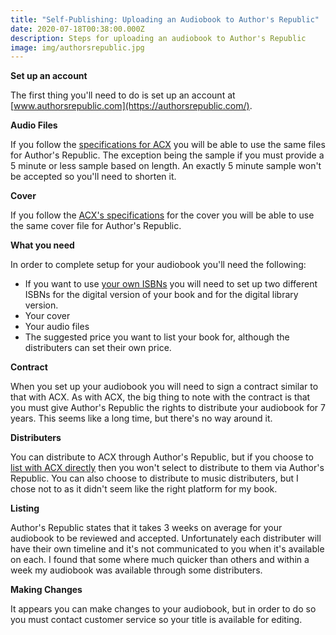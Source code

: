 ```yaml
---
title: "Self-Publishing: Uploading an Audiobook to Author's Republic"
date: 2020-07-18T00:38:00.000Z
description: Steps for uploading an audiobook to Author's Republic
image: img/authorsrepublic.jpg
---
```

**Set up an account**

The first thing you'll need to do is set up an account at [www.authorsrepublic.com](https://authorsrepublic.com/).

**Audio Files**

If you follow the [specifications for ACX](https://www.acx.com/help/acx-audio-submission-requirements/201456300) you will be able to use the same files for Author's Republic. The exception being the sample if you must provide a 5 minute or less sample based on length. An exactly 5 minute sample won't be accepted so you'll need to shorten it.

**Cover**

If you follow the [ACX's specifications](https://audible-acx.custhelp.com/app/answers/detail/a_id/6654/kw/cover%20art) for the cover you will be able to use the same cover file for Author's Republic.

**What you need**

In order to complete setup for your audiobook you'll need the following:

* If you want to use [your own ISBNs](/post/self-publishing-setting-up-an-isbn/) you will need to set up two different ISBNs for the digital version of your book and for the digital library version.
* Your cover
* Your audio files
* The suggested price you want to list your book for, although the distributers can set their own price.

**Contract**

When you set up your audiobook you will need to sign a contract similar to that with ACX. As with ACX, the big thing to note with the contract is that you must give Author's Republic the rights to distribute your audiobook for 7 years. This seems like a long time, but there's no way around it.

**Distributers**

You can distribute to ACX through Author's Republic, but if you choose to[ list with ACX directly](/post/self-publishing-uploading-an-audiobook-to-acx/) then you won't select to distribute to them via Author's Republic. You can also choose to distribute to music distributers, but I chose not to as it didn't seem like the right platform for my book.

**Listing**

Author's Republic states that it takes 3 weeks on average for your audiobook to be reviewed and accepted. Unfortunately each distributer will have their own timeline and it's not communicated to you when it's available on each. I found that some where much quicker than others and within a week my audiobook was available through some distributers.

**Making Changes**

It appears you can make changes to your audiobook, but in order to do so you must contact customer service so your title is available for editing.